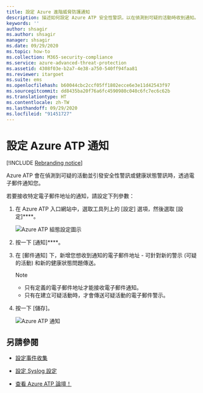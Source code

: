 ```yaml
---
title: 設定 Azure 進階威脅防護通知
description: 描述如何設定 Azure ATP 安全性警訊，以在偵測到可疑的活動時收到通知。
keywords: ''
author: shsagir
ms.author: shsagir
manager: shsagir
ms.date: 09/29/2020
ms.topic: how-to
ms.collection: M365-security-compliance
ms.service: azure-advanced-threat-protection
ms.assetid: 4308f03e-b2a7-4e38-a750-540ff94faa81
ms.reviewer: itargoet
ms.suite: ems
ms.openlocfilehash: b60044cbc2ccf05ff1802ecce6e3e11d42543f97
ms.sourcegitcommit: dd8435ba20f76a6fc4590980c040c6fc7ec6c62b
ms.translationtype: HT
ms.contentlocale: zh-TW
ms.lasthandoff: 09/29/2020
ms.locfileid: "91451727"
---
```

# <a name="set-azure-atp-notifications"></a>設定 Azure ATP 通知

[!INCLUDE [Rebranding notice](includes/rebranding.md)]

Azure ATP 會在偵測到可疑的活動並引發安全性警訊或健康狀態警訊時，透過電子郵件通知您。

若要接收特定電子郵件地址的通知，請設定下列參數：

1. 在 Azure ATP 入口網站中，選取工具列上的 [設定] 選項，然後選取 [設定]****。

    ![Azure ATP 組態設定圖示](media/atp-config-menu.png)

1. 按一下 [通知]****。
1. 在 [郵件通知] 下，新增您想收到通知的電子郵件地址 - 可針對新的警示 (可疑的活動) 和新的健康狀態問題傳送。

    > [!NOTE]
    >
    > - 只有定義的電子郵件地址才能接收電子郵件通知。
    > - 只有在建立可疑活動時，才會傳送可疑活動的電子郵件警示。

1. 按一下 [儲存]。

    ![Azure ATP 通知](media/atp-notifications.png)

## <a name="see-also"></a>另請參閱

- [設定事件收集](configure-event-collection.md)

- [設定 Syslog 設定](setting-syslog.md)
- [查看 Azure ATP 論壇！](https://aka.ms/azureatpcommunity)
